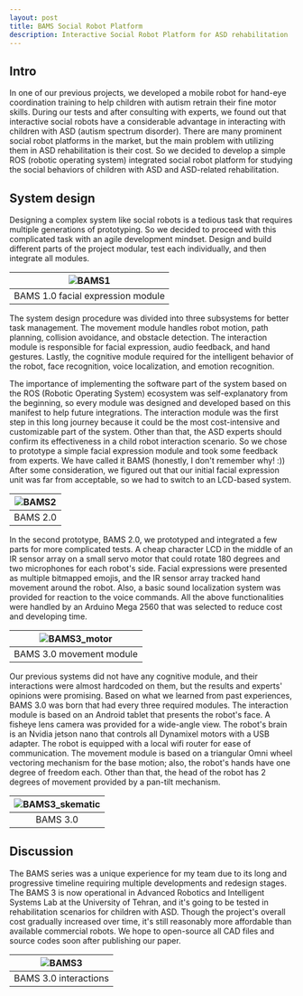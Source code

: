 ```yaml
---
layout: post
title: BAMS Social Robot Platform 
description: Interactive Social Robot Platform for ASD rehabilitation
---
```



## Intro

In one of our previous projects, we developed a mobile robot for hand-eye coordination training to help children with autism retrain their fine motor skills. During our tests and after consulting with experts, we found out that interactive social robots have a considerable advantage in interacting with children with ASD (autism spectrum disorder). There are many prominent social robot platforms in the market, but the main problem with utilizing them in ASD rehabilitation is their cost. So we decided to develop a simple ROS (robotic operating system) integrated social robot platform for studying the social behaviors of children with ASD and ASD-related rehabilitation.

## System design

Designing a complex system like social robots is a tedious task that requires multiple generations of prototyping. So we decided to proceed with this complicated task with an agile development mindset. Design and build different parts of the project modular, test each individually, and then integrate all modules.

|![BAMS1](https://bijanmehr.github.io/assets/bams/bams1.png)|
|:-:|
|BAMS 1.0 facial expression module|

The system design procedure was divided into three subsystems for better task management. The movement module handles robot motion, path planning, collision avoidance, and obstacle detection. The interaction module is responsible for facial expression, audio feedback, and hand gestures. Lastly, the cognitive module required for the intelligent behavior of the robot, face recognition, voice localization, and emotion recognition.

The importance of implementing the software part of the system based on the ROS (Robotic Operating System) ecosystem was self-explanatory from the beginning, so every module was designed and developed based on this manifest to help future integrations. The interaction module was the first step in this long journey because it could be the most cost-intensive and customizable part of the system. Other than that, the ASD experts should confirm its effectiveness in a child robot interaction scenario. So we chose to prototype a simple facial expression module and took some feedback from experts. We have called it BAMS (honestly, I don't remember why! :)) After some consideration, we figured out that our initial facial expression unit was far from acceptable, so we had to switch to an LCD-based system.

|![BAMS2](https://bijanmehr.github.io/assets/bams/bams2.png)|
|:-:|
|BAMS 2.0|

In the second prototype, BAMS 2.0, we prototyped and integrated a few parts for more complicated tests. A cheap character LCD in the middle of an IR sensor array on a small servo motor that could rotate 180 degrees and two microphones for each robot's side. Facial expressions were presented as multiple bitmapped emojis, and the IR sensor array tracked hand movement around the robot. Also, a basic sound localization system was provided for reaction to the voice commands. All the above functionalities were handled by an Arduino Mega 2560 that was selected to reduce cost and developing time.

|![BAMS3_motor](https://bijanmehr.github.io/assets/bams/bams3_motor.png)|
|:-:|
|BAMS 3.0 movement module|

Our previous systems did not have any cognitive module, and their interactions were almost hardcoded on them, but the results and experts' opinions were promising. Based on what we learned from past experiences, BAMS 3.0 was born that had every three required modules.
The interaction module is based on an Android tablet that presents the robot's face. A fisheye lens camera was provided for a wide-angle view. The robot's brain is an Nvidia jetson nano that controls all Dynamixel motors with a USB adapter. The robot is equipped with a local wifi router for ease of communication. The movement module is based on a triangular Omni wheel vectoring mechanism for the base motion; also, the robot's hands have one degree of freedom each. Other than that, the head of the robot has 2 degrees of movement provided by a pan-tilt mechanism.

|![BAMS3_skematic](https://bijanmehr.github.io/assets/bams/bams3_schematic.png)|
|:-:|
|BAMS 3.0|

## Discussion
The BAMS series was a unique experience for my team due to its long and progressive timeline requiring multiple developments and redesign stages. The BAMS 3 is now operational in Advanced Robotics and Intelligent Systems Lab at the University of Tehran, and it's going to be tested in rehabilitation scenarios for children with ASD.
Though the project's overall cost gradually increased over time, it's still reasonably more affordable than available commercial robots.
We hope to open-source all CAD files and source codes soon after publishing our paper.

|![BAMS3](https://bijanmehr.github.io/assets/bams/bams3.png)|
|:-:|
|BAMS 3.0 interactions|